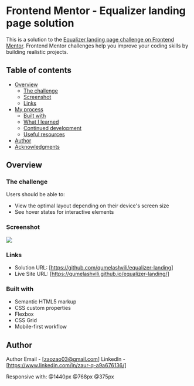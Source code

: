 # Frontend Mentor - Equalizer landing page solution

This is a solution to the [Equalizer landing page challenge on Frontend Mentor](https://www.frontendmentor.io/challenges/equalizer-landing-page-7VJ4gp3DE). Frontend Mentor challenges help you improve your coding skills by building realistic projects. 

## Table of contents

- [Overview](#overview)
  - [The challenge](#the-challenge)
  - [Screenshot](#screenshot)
  - [Links](#links)
- [My process](#my-process)
  - [Built with](#built-with)
  - [What I learned](#what-i-learned)
  - [Continued development](#continued-development)
  - [Useful resources](#useful-resources)
- [Author](#author)
- [Acknowledgments](#acknowledgments)

## Overview

### The challenge

Users should be able to:

- View the optimal layout depending on their device's screen size
- See hover states for interactive elements

### Screenshot

![](screenshot.jpg)


### Links

- Solution URL: [https://github.com/qumelashvili/equalizer-landing]
- Live Site URL: [https://qumelashvili.github.io/equalizer-landing/]

### Built with

- Semantic HTML5 markup
- CSS custom properties
- Flexbox
- CSS Grid
- Mobile-first workflow


## Author

Author Email - [zaozao03@gmail.com] LinkedIn - [https://www.linkedin.com/in/zaur-q-a9a676136/]

Responsive with: @1440px @768px @375px
